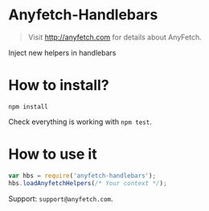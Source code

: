 # Anyfetch-Handlebars
> Visit http://anyfetch.com for details about AnyFetch.

Inject new helpers in handlebars

# How to install?
```
npm install
```

Check everything is working with `npm test`.

# How to use it


```js
var hbs = require('anyfetch-handlebars');
hbs.loadAnyfetchHelpers(/* Your context */);
```

Support: `support@anyfetch.com`.

